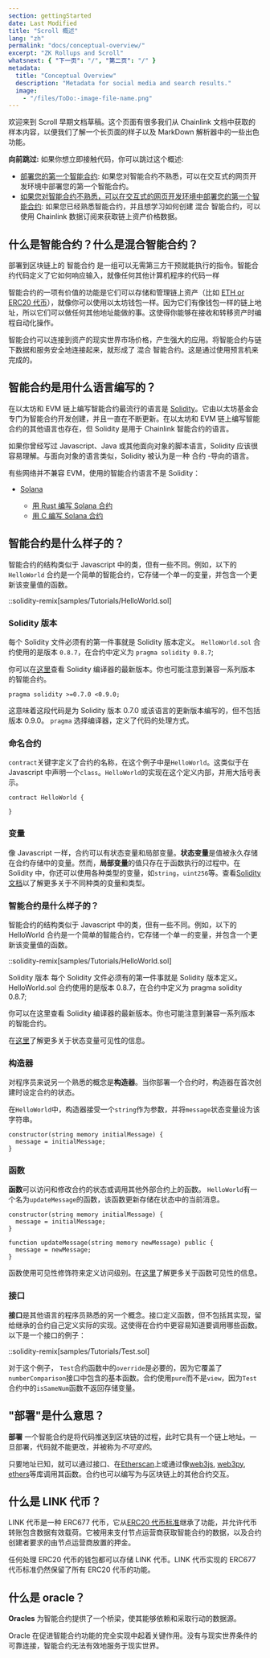 ```yaml
---
section: gettingStarted
date: Last Modified
title: "Scroll 概述"
lang: "zh"
permalink: "docs/conceptual-overview/"
excerpt: "ZK Rollups and Scroll"
whatsnext: { "下一页": "/", "第二页": "/" }
metadata:
  title: "Conceptual Overview"
  description: "Metadata for social media and search results."
  image:
    - "/files/ToDo:-image-file-name.png"
---
```


欢迎来到 Scroll 早期文档草稿。这个页面有很多我们从 Chainlink 文档中获取的样本内容，以便我们了解一个长页面的样子以及 MarkDown 解析器中的一些出色功能。

**向前跳过:**
如果你想立即接触代码，你可以跳过这个概述:

- [部署您的第一个智能合约](/getting-started/deploy-your-first-contract/): 如果您对智能合约不熟悉，可以在交互式的网页开发环境中部署您的第一个智能合约。
- [如果您对智能合约不熟悉，可以在交互式的网页开发环境中部署您的第一个智能合约](/getting-started/consuming-data-feeds/): 如果您已经熟悉智能合约，并且想学习如何创建 混合 智能合约，可以使用 Chainlink 数据订阅来获取链上资产价格数据。

<YouTube id="https://www.youtube.com/watch?v=rFXSEEQG9YE" />

## 什么是智能合约？什么是混合智能合约？

部署到区块链上的 智能合约 是一组可以无需第三方干预就能执行的指令。智能合约代码定义了它如何响应输入，就像任何其他计算机程序的代码一样

智能合约的一项有价值的功能是它们可以存储和管理链上资产（比如 [ETH or ERC20 代币](https://ethereum.org/en/developers/docs/standards/tokens/erc-20/)），就像你可以使用以太坊钱包一样。因为它们有像钱包一样的链上地址，所以它们可以做任何其他地址能做的事。这使得你能够在接收和转移资产时编程自动化操作。

智能合约可以连接到资产的现实世界市场价格，产生强大的应用。将智能合约与链下数据和服务安全地连接起来，就形成了 混合 智能合约。这是通过使用预言机来完成的。

## 智能合约是用什么语言编写的？

在以太坊和 EVM 链上编写智能合约最流行的语言是 [Solidity](https://docs.soliditylang.org/en/v0.8.7/)。它由以太坊基金会专门为智能合约开发创建，并且一直在不断更新。在以太坊和 EVM 链上编写智能合约的其他语言也存在，但 Solidity 是用于 Chainlink 智能合约的语言。

如果你曾经写过 Javascript、Java 或其他面向对象的脚本语言，Solidity 应该很容易理解。与面向对象的语言类似，Solidity 被认为是一种 合约 -导向的语言。

有些网络并不兼容 EVM，使用的智能合约语言不是 Solidity：

- [Solana](/solana/)

  - [用 Rust 编写 Solana 合约](https://docs.solana.com/developing/on-chain-programs/developing-rust)
  - [用 C 编写 Solana 合约](https://docs.solana.com/developing/on-chain-programs/developing-c)

## 智能合约是什么样子的？

智能合约的结构类似于 Javascript 中的类，但有一些不同。例如，以下的 `HelloWorld` 合约是一个简单的智能合约，它存储一个单一的变量，并包含一个更新该变量值的函数。

::solidity-remix[samples/Tutorials/HelloWorld.sol]

### Solidity 版本

每个 Solidity 文件必须有的第一件事就是 Solidity 版本定义。 `HelloWorld.sol` 合约使用的是版本 `0.8.7`，在合约中定义为 `pragma solidity 0.8.7`;

你可以在[这里](https://github.com/ethereum/solc-bin/blob/gh-pages/bin/list.txt/?target=_blank)查看 Solidity 编译器的最新版本。你也可能注意到兼容一系列版本的智能合约。

<!-- prettier-ignore -->
```solidity
pragma solidity >=0.7.0 <0.9.0;
```

这意味着这段代码是为 Solidity 版本 0.7.0 或该语言的更新版本编写的，但不包括版本 0.9.0。 `pragma` 选择编译器，定义了代码的处理方式。

### 命名合约

`contract`关键字定义了合约的名称，在这个例子中是`HelloWorld`。这类似于在 Javascript 中声明一个`class`。`HelloWorld`的实现在这个定义内部，并用大括号表示。

<!-- prettier-ignore -->
```solidity
contract HelloWorld {

}
```

### 变量

像 Javascript 一样，合约可以有状态变量和局部变量。**状态变量**是值被永久存储在合约存储中的变量。然而，**局部变量**的值只存在于函数执行的过程中。在 Solidity 中，你还可以使用各种类型的变量，如`string`，`uint256`等。查看[Solidity 文档](https://docs.soliditylang.org/en/v0.8.7/)以了解更多关于不同种类的变量和类型。

### 智能合约是什么样子的？

智能合约的结构类似于 Javascript 中的类，但有一些不同。例如，以下的 HelloWorld 合约是一个简单的智能合约，它存储一个单一的变量，并包含一个更新该变量值的函数。

::solidity-remix[samples/Tutorials/HelloWorld.sol]

Solidity 版本
每个 Solidity 文件必须有的第一件事就是 Solidity 版本定义。 HelloWorld.sol 合约使用的是版本 0.8.7，在合约中定义为 pragma solidity 0.8.7;

你可以在这里查看 Solidity 编译器的最新版本。你也可能注意到兼容一系列版本的智能合约。

在[这里](https://docs.soliditylang.org/en/latest/contracts.html#state-variable-visibility)了解更多关于状态变量可见性的信息。

### 构造器

对程序员来说另一个熟悉的概念是**构造器**。当你部署一个合约时，构造器在首次创建时设定合约的状态。

在`HelloWorld`中，构造器接受一个`string`作为参数，并将`message`状态变量设为该字符串。

<!-- prettier-ignore -->
```solidity
constructor(string memory initialMessage) {
  message = initialMessage;
}
```

### 函数

**函数**可以访问和修改合约的状态或调用其他外部合约上的函数。 `HelloWorld`有一个名为`updateMessage`的函数，该函数更新存储在状态中的当前消息。

<!-- prettier-ignore -->
```solidity
constructor(string memory initialMessage) {
  message = initialMessage;
}

function updateMessage(string memory newMessage) public {
  message = newMessage;
}
```

函数使用可见性修饰符来定义访问级别。在[这里](https://docs.soliditylang.org/en/latest/contracts.html#function-visibility)了解更多关于函数可见性的信息。

### 接口

**接口**是其他语言的程序员熟悉的另一个概念。接口定义函数，但不包括其实现，留给继承的合约自己定义实际的实现。这使得在合约中更容易知道要调用哪些函数。以下是一个接口的例子：

::solidity-remix[samples/Tutorials/Test.sol]

对于这个例子， `Test`合约函数中的`override`是必要的，因为它覆盖了`numberComparison`接口中包含的基本函数。合约使用`pure`而不是`view`，因为`Test`合约中的`isSameNum`函数不返回存储变量。

## "部署"是什么意思？

**部署** 一个智能合约是将代码推送到区块链的过程，此时它具有一个链上地址。一旦部署，代码就不能更改，并被称为*不可变的*。

只要地址已知，就可以通过接口、在[Etherscan](https://etherscan.io/)上或通过像[web3js](https://web3js.readthedocs.io/), [web3py](https://web3py.readthedocs.io/), [ethers](https://docs.ethers.io)等库调用其函数。合约也可以编写为与区块链上的其他合约交互。

## 什么是 LINK 代币？

LINK 代币是一种 ERC677 代币，它从[ERC20 代币标准](https://ethereum.org/en/developers/docs/standards/tokens/erc-20/)继承了功能，并允许代币转账包含数据有效载荷。它被用来支付节点运营商获取智能合约的数据，以及合约创建者要求的由节点运营商放置的押金。

任何处理 ERC20 代币的钱包都可以存储 LINK 代币。LINK 代币实现的 ERC677 代币标准仍然保留了所有 ERC20 代币的功能。

## 什么是 oracle？

**Oracles** 为智能合约提供了一个桥梁，使其能够依赖和采取行动的数据源。

Oracle 在促进智能合约功能的完全实现中起着关键作用。没有与现实世界条件的可靠连接，智能合约无法有效地服务于现实世界。
